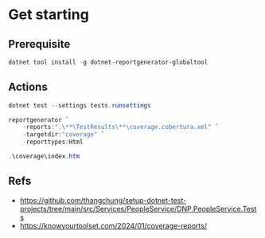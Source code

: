 ﻿# Get starting

## Prerequisite

```powershell
dotnet tool install -g dotnet-reportgenerator-globaltool
```

## Actions

```powershell
dotnet test --settings tests.runsettings
```

```powershell
reportgenerator `
	-reports:".\**\TestResults\**\coverage.cobertura.xml" `
	-targetdir:"coverage" `
	-reporttypes:Html
```

```powershell
.\coverage\index.htm
```

## Refs

- https://github.com/thangchung/setup-dotnet-test-projects/tree/main/src/Services/PeopleService/DNP.PeopleService.Tests
- https://knowyourtoolset.com/2024/01/coverage-reports/
